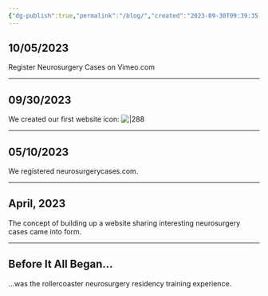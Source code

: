 ```yaml
---
{"dg-publish":true,"permalink":"/blog/","created":"2023-09-30T09:39:35.934-07:00","updated":"2023-10-05T20:42:19.287-07:00"}
---
```


## 10/05/2023
Register Neurosurgery Cases on Vimeo.com

---

## 09/30/2023

We created our first website icon:
![|288](https://i.imgur.com/JrGHyGc.jpg)

---

## 05/10/2023

We registered neurosurgerycases.com.

---

## April, 2023

The concept of building up a website sharing interesting neurosurgery cases came into form. 

---

## Before It All Began...

...was the rollercoaster neurosurgery residency training experience.
